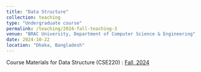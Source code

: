 ```yaml
---
title: "Data Structure"
collection: teaching
type: "Undergraduate course"
permalink: /teaching/2024-fall-teaching-3
venue: "BRAC University, Department of Computer Science & Engineering"
date: 2024-10-22
location: "Dhaka, Bangladesh"
---
```


Course Materials for Data Structure (CSE220) : [Fall, 2024](https://drive.google.com/drive/u/2/folders/124Va98ez08I4AQU3N9MLMnqtZrKcbsH5)
